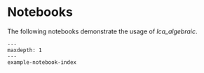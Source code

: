# Notebooks

The following notebooks demonstrate the usage of *lca_algebraic*.

```{toctree}
---
maxdepth: 1
---
example-notebook-index
```